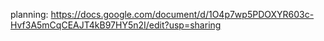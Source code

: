 planning: https://docs.google.com/document/d/1O4p7wp5PDOXYR603c-Hvf3A5mCqCEAJT4kB97HY5n2I/edit?usp=sharing